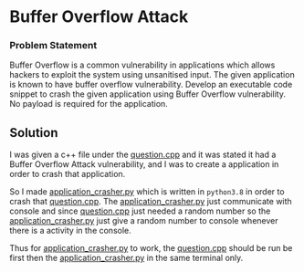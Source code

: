 # Buffer Overflow Attack
### Problem Statement
Buffer Overflow is a common vulnerability in applications which allows hackers to exploit the system using unsanitised input. The given application is known to have buffer overflow vulnerability. Develop an executable code snippet to crash the given application using Buffer Overflow vulnerability. No payload is required for the application.

## Solution
I was given a c++ file under the [question.cpp](https://github.com/Sainya-Ranakshetram-Submission/Buffer-Overflow-Attack/blob/master/question.cpp) and it was stated it had a Buffer Overflow Attack vulnerability, and I was to create a application in order to crash that application.

So I made [application_crasher.py](https://github.com/Sainya-Ranakshetram-Submission/Buffer-Overflow-Attack/blob/master/application_crasher.py) which is written in `python3.8` in order to crash that [question.cpp](https://github.com/Sainya-Ranakshetram-Submission/Buffer-Overflow-Attack/blob/master/question.cpp).
The [application_crasher.py](https://github.com/Sainya-Ranakshetram-Submission/Buffer-Overflow-Attack/blob/master/application_crasher.py) just communicate with console and since [question.cpp](https://github.com/Sainya-Ranakshetram-Submission/Buffer-Overflow-Attack/blob/master/question.cpp) just needed a random number so the [application_crasher.py](https://github.com/Sainya-Ranakshetram-Submission/Buffer-Overflow-Attack/blob/master/application_crasher.py) just give a random number to console whenever there is a activity in the console.

Thus for [application_crasher.py](https://github.com/Sainya-Ranakshetram-Submission/Buffer-Overflow-Attack/blob/master/application_crasher.py) to work, the [question.cpp](https://github.com/Sainya-Ranakshetram-Submission/Buffer-Overflow-Attack/blob/master/question.cpp) should be run be first then the [application_crasher.py](https://github.com/Sainya-Ranakshetram-Submission/Buffer-Overflow-Attack/blob/master/application_crasher.py) in the same terminal only.
